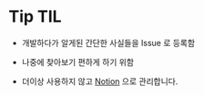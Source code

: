 # Tip TIL

- 개발하다가 알게된 간단한 사실들을 Issue 로 등록함
- 나중에 찾아보기 편하게 하기 위함


- 더이상 사용하지 않고 [Notion](https://www.notion.so/11b7c6b2a687453d8231b37f5b569f60) 으로 관리합니다.
